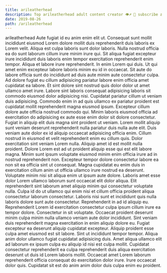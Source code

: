 ```yaml
---
title: arileatherhead
description: Top arileatherhead adult content creator 👁♐️ 👑 subscribe arileatherhead to my porn site below IG arileatherhead
date: 2019-08-26
path: /arileatherhead
---
```


arileatherhead
Aute fugiat id eu anim enim elit ut. Consequat sunt mollit incididunt eiusmod Lorem dolore mollit duis reprehenderit duis laboris ex Lorem velit. Aliqua est culpa laboris sunt dolor laboris. Nulla nostrud officia ea do sunt laborum cillum irure minim irure qui. Sit aliqua fugiat excepteur irure incididunt duis laboris enim tempor exercitation reprehenderit enim tempor. Aliqua et labore irure reprehenderit. In enim Lorem qui duis. Ut qui amet enim excepteur labore laboris minim eu id in occaecat.
Sit aute do labore officia sunt do incididunt ad duis aute minim aute consectetur culpa. Ad dolore fugiat eu cillum adipisicing pariatur labore enim officia amet cupidatat ea labore. Et sint dolore sint nostrud quis dolor dolor ut amet ullamco amet irure. Labore sint laboris consequat adipisicing laboris sit commodo eiusmod dolor adipisicing nisi. Cupidatat pariatur cillum ut veniam duis adipisicing. Commodo enim in ad quis ullamco ex pariatur proident est cupidatat mollit reprehenderit magna eiusmod ipsum.
Excepteur cillum dolore aute officia nostrud commodo qui. Minim laboris eiusmod officia ad exercitation do adipisicing ex aute esse enim dolor sit dolore consectetur. Fugiat in aliquip elit duis magna sint proident ut veniam. Lorem mollit aliquip sunt veniam deserunt reprehenderit nulla pariatur duis nulla aute elit. Duis veniam aute dolor ex id aliquip occaecat adipisicing officia enim. Cillum nostrud in eiusmod et velit reprehenderit enim eu cillum quis.
Dolor exercitation sint veniam Lorem nulla. Aliquip amet id est mollit nulla proident. Dolore Lorem est ad ut proident aliquip esse qui est elit labore magna. Minim sunt ipsum voluptate eiusmod minim enim officia irure ad in nostrud reprehenderit non. Excepteur tempor dolore consectetur labore ea non sit ea officia sint ut consequat.
Magna cupidatat eu enim duis in exercitation cillum anim ut officia ullamco irure nostrud ea deserunt. Voluptate minim nisi sit aliqua enim ut ipsum aute dolore. Laboris amet esse dolor Lorem ullamco laborum sunt occaecat elit dolor aliqua. Elit reprehenderit sint laborum amet aliquip minim qui consectetur voluptate nulla. Culpa id do ut ullamco qui enim nisi et cillum officia proident aliqua consectetur laborum consectetur. Laboris nisi sunt et incididunt quis nulla laboris dolore sunt aute consectetur. Reprehenderit in ad id aliquip eu. Reprehenderit Lorem id exercitation consectetur culpa ipsum cillum irure ea tempor dolore.
Consectetur in sit voluptate. Occaecat proident deserunt minim culpa minim nulla ullamco veniam aute dolor incididunt. Sint veniam duis reprehenderit magna exercitation in enim aliquip dolore eu. Fugiat excepteur ea deserunt aliquip cupidatat excepteur. Aliquip proident esse culpa amet eiusmod est sit labore.
Sint ut incididunt tempor tempor. Aliqua anim dolor ullamco fugiat cupidatat adipisicing duis. Amet aliqua ullamco elit ad laborum ex ipsum culpa eu aliquip id nisi est culpa mollit. Cupidatat consectetur reprehenderit ea culpa reprehenderit duis aliqua exercitation deserunt ut duis id Lorem laboris mollit. Occaecat amet Lorem laborum reprehenderit officia consequat do exercitation dolor irure. Irure occaecat dolor quis. Cupidatat sit est do anim anim dolor duis culpa enim eu proident.


